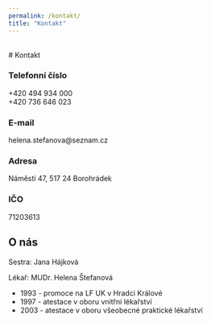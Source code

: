 ```yaml
---
permalink: /kontakt/
title: "Kontakt"
---
```

<head>
  <link rel="shortcut icon" type="image/x-icon" href="favicon.ico">
  <style type="text/css">
   #my-br {
       opacity: 0;
    }
   a, a:hover, a:focus, a:active, a:link, a:visited {
        color: inherit;
        text-decoration: none; 
    }
    #mapouter{
        overflow: hidden;
        padding-bottom: 56.25%;
        position: relative;
        height: 0;
    }
    #mapouter iframe{
        left: 0;
        top: 0;
        height: 100%;
        width: 100%;
        position: absolute;
    }   
  </style>
</head>

<div id="my-br">spacer</div>
# Kontakt

### Telefonní číslo
<a href="tel:+420-494-934-000">+420 494 934 000</a><br>
<a href="tel:+420-736-646-023">+420 736 646 023</a>

### E-mail
<a href="mailto:helena.stefanova@seznam.cz">helena.stefanova@seznam.cz</a>

### Adresa
Náměstí 47, 517 24 Borohrádek

### IČO
71203613

## O nás
Sestra: Jana Hájková

Lékař: MUDr. Helena Štefanová

- 1993 - promoce na LF UK v Hradci Králové
- 1997 - atestace v oboru vnitřní lékařství
- 2003 - atestace v oboru všeobecné praktické lékařství 
